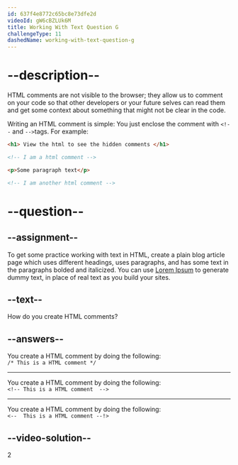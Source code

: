 ```yaml
---
id: 637f4e8772c65bc8e73dfe2d
videoId: gW6cBZLUk6M
title: Working With Text Question G
challengeType: 11
dashedName: working-with-text-question-g
---
```

# --description--

HTML comments are not visible to the browser; they allow us to comment on your code so that other developers or your future selves can read them and get some context about something that might not be clear in the code.

Writing an HTML comment is simple: You just enclose the comment with `<!--` and `-->`tags. For example:

```html
<h1> View the html to see the hidden comments </h1>

<!-- I am a html comment -->

<p>Some paragraph text</p>

<!-- I am another html comment -->
```

# --question--

## --assignment--

To get some practice working with text in HTML, create a plain blog article page which uses different headings, uses paragraphs, and has some text in the paragraphs bolded and italicized. You can use [Lorem Ipsum](https://loremipsum.io) to generate dummy text, in place of real text as you build your sites.
    
## --text--

How do you create HTML comments?

## --answers--

You create a HTML comment by doing the following: <br> `/* This is a HTML comment */`

---

You create a HTML comment by doing the following: <br> `<!-- This is a HTML comment  -->` 

---

You create a HTML comment by doing the following: <br> `<--  This is a HTML comment --!>`


## --video-solution--

2
